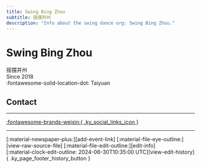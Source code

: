 ```yaml
---
title: Swing Bing Zhou
subtitle: 摇摆并州
description: "Info about the swing dance org: Swing Bing Zhou."
---
```


# Swing Bing Zhou

摇摆并州  
Since 2018  
:fontawesome-solid-location-dot: Taiyuan  


## Contact


---

 [:fontawesome-brands-weixin:{ .ky_social_links_icon }](# "摇摆并州")

---

<div class="ky_page_footer" markdown>
<div class="ky_page_footer_trailing" markdown="span">
[:material-newspaper-plus:][add-event-link]
[:material-file-eye-outline:][view-raw-source-file]
[:material-file-edit-outline:][edit-info]
</div>
<div class="ky_page_footer_leading" markdown="span">
[:material-clock-edit-outline: 2024-06-30T10:35:00 UTC][view-edit-history]{ .ky_page_footer_history_button }
</div>
</div>

[add-event-link]: https://github.com/swingdance/events/issues/new?assignees=&labels=add+event&projects=&template=02-add_entity.yml&title=Add%20Event%3A%20zh_CN%20%E2%80%A2%20%3CName%3E&region=zh_CN&province=Shanxi&city=Taiyuan&org_id=swing-bing-zhou "Add Event"
[view-raw-source-file]: https://github.com/swingdance/orgs/blob/main/zh_CN/swing-bing-zhou.json "View Raw Source File"
[edit-info]: https://github.com/swingdance/orgs/issues/new?assignees=&labels=update+org&projects=&template=03-update_entity.yml&title=Update%20Org%3A%20zh_CN%20%E2%80%A2%20Swing%20Bing%20Zhou&region=zh_CN&id=swing-bing-zhou&name=Swing%20Bing%20Zhou "Edit Info"

[view-edit-history]: https://github.com/swingdance/orgs/commits/main/zh_CN/swing-bing-zhou.json "View Edit History"
